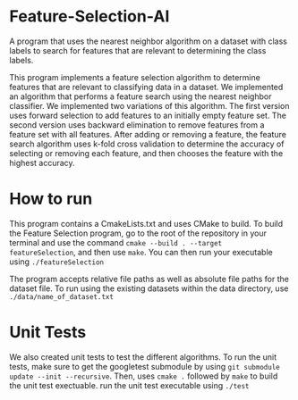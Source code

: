 # Feature-Selection-AI
A program that uses the nearest neighbor algorithm on a dataset with class labels to search for features that are relevant to determining the class labels.

This program implements a feature selection algorithm to determine features that are relevant to classifying data in a dataset. We implemented an algorithm that performs a feature search using the nearest neighbor classifier. We implemented two variations of this algorithm. The first version uses forward selection to add features to an initially empty feature set. The second version uses backward elimination to remove features from a feature set with all features. After adding or removing a feature, the feature search algorithm uses k-fold cross validation to determine the accuracy of selecting or removing each feature, and then chooses the feature with the highest accuracy.

# How to run
This program contains a CmakeLists.txt and uses CMake to build. To build the Feature Selection program, go to the root of the repository in your terminal and use the command `cmake --build . --target featureSelection`, and then use `make`. You can then run your executable using `./featureSelection`

The program accepts relative file paths as well as absolute file paths for the dataset file. To run using the existing datasets within the data directory, use `./data/name_of_dataset.txt`

# Unit Tests
We also created unit tests to test the different algorithms. To run the unit tests, make sure to get the googletest submodule by using `git submodule update --init --recursive`. Then, uses `cmake .` followed by `make` to build the unit test exectuable. run the unit test executable using `./test`
